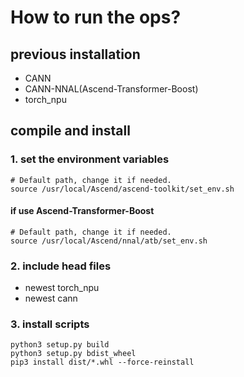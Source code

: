 # How to run the ops?

## previous installation
+ CANN
+ CANN-NNAL(Ascend-Transformer-Boost)
+ torch_npu

## compile and install
### 1. set the environment variables
 ```shell
# Default path, change it if needed.
source /usr/local/Ascend/ascend-toolkit/set_env.sh
 ```
#### if use Ascend-Transformer-Boost
 ```shell
# Default path, change it if needed.
source /usr/local/Ascend/nnal/atb/set_env.sh 
 ```

### 2. include head files

+ newest torch_npu
+ newest cann

### 3. install scripts
```shell
python3 setup.py build
python3 setup.py bdist_wheel
pip3 install dist/*.whl --force-reinstall
```
